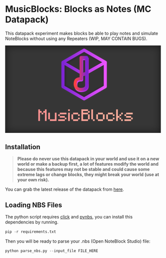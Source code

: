 # MusicBlocks: Blocks as Notes (MC Datapack)

This datapack experiment makes blocks be able to play notes and simulate NoteBlocks without using any Repeaters (WIP, MAY CONTAIN BUGS).

![MusicBlocks Banner](assets/images/banner.webp)

## Installation

> **Please do never use this datapack in your world and use it on a new world or make a backup first, a lot of features modify the world and because this features may not be stable and could cause some extreme lags or change blocks, they might break your world (use at your own risk).**

You can grab the latest release of the datapack from [here](https://github.com/kadmuffin/mblock-datapack/releases).

## Loading NBS Files

The python script requires [click](https://github.com/pallets/click) and [pynbs](https://github.com/vberlier/pynbs), you can install this dependencies by running.

```python
pip -r requirements.txt
```

Then you will be ready to parse your .nbs (Open NoteBlock Studio) file:

```python
python parse_nbs.py --input_file FILE_HERE
```
